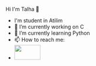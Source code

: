 Hi I'm Talha 👋

- I'm student in Atilim
- 🔭 I’m currently working on C
- 🌱 I’m currently learning Python
- 📫 How to reach me:
- <a href="https://www.linkedin.com/in/yasin-talha-karabudak-40b51423b/"><img src="https://is1-ssl.mzstatic.com/image/thumb/Purple211/v4/be/ba/42/beba42ec-5d02-78d0-93f9-0451344b9d38/AppIcon-0-1x_U007emarketing-0-7-0-85-220-0.png/1200x600wa.png"  width="70" height="40"></a>


